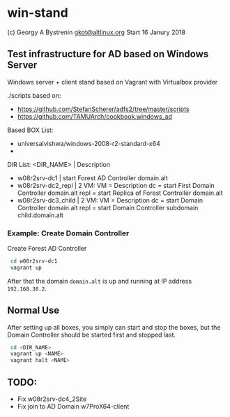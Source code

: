
# win-stand
(c) Georgy A Bystrenin gkot@altlinux.org Start 16 Janury 2018

## Test infrastructure for AD based on Windows Server

Windows server + client stand based on Vagrant with Virtualbox provider 

./scripts based on:
 * https://github.com/StefanScherer/adfs2/tree/master/scripts
 * https://github.com/TAMUArch/cookbook.windows_ad 
 
Based BOX List:
  * universalvishwa/windows-2008-r2-standard-x64
  * 

DIR List:
   <DIR_NAME> | Description
  * w08r2srv-dc1 | start Forest AD Controller domain.alt
  * w08r2srv-dc2_repl | 2 VM:
     VM <NAME> = Description
            dc = start First Domain Controller domain.alt
          repl = start Replica of Forest Controller domain.alt
  * w08r2srv-dc3_child | 2 VM:
     VM <NAME> = Description
            dc = start Domain Controller domain.alt
          repl = start Domain Controller subdomain child.domain.alt

### Example: Create Domain Controller
Create Forest AD Controller

```sh
 cd w08r2srv-dc1
 vagrant up
```

After that the domain `domain.alt` is up and running at IP address `192.168.38.2`.

## Normal Use
After setting up all boxes, you simply can start and stop the boxes, but the
Domain Controller should be started first and stopped last.

  ```bash
   cd <DIR_NAME>
   vagrant up <NAME>
   vagrant halt <NAME>
``` 

## TODO:
 * Fix w08r2srv-dc4_2Site
 * Fix join to AD Domain w7ProX64-client
